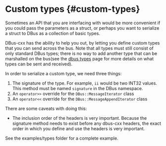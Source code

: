 Custom types {#custom-types}
===

Sometimes an API that you are interfacing with would be more convenient
if you could pass the parameters as a struct, or perhaps you want to
serialize a struct to DBus as a collection of basic types.

DBus-cxx has the ability to help you out, by letting you define custom
types that you can send across the bus.  Note that all types must still
consist of only standard DBus types; there is no way to add another
type that can be marshalled on the bus(see the [dbus types](dbus-types.html)
page for more details on what types can be sent and received).

In order to serialize a custom type, we need three things:

1. The signature of the type.  For example, `ii` would be two INT32 values.  This method must be named `signature` in the DBus namespace.
2. An `operator>>` override for the `DBus::MessageIterator` class
3. An `operator<<` override for the `DBus::MessageAppendIterator` class

There are some caveats with doing this:

* The inclusion order of the headers is very important.  Because the
signature method needs to exist before any dbus-cxx headers, the exact order
in which you define and use the headers is very important.

See the examples/types folder for a complete example.
